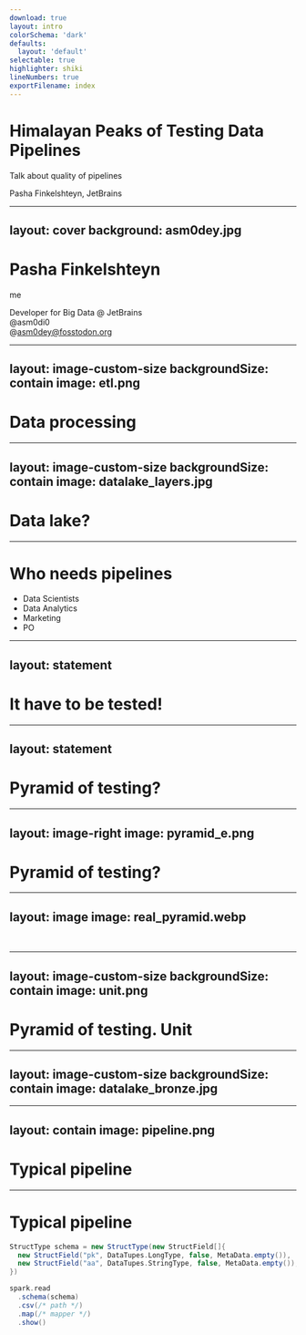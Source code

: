 ```yaml
---
download: true
layout: intro
colorSchema: 'dark'
defaults:
  layout: 'default'
selectable: true
highlighter: shiki
lineNumbers: true
exportFilename: index
---
```


# Himalayan Peaks of Testing Data Pipelines

Talk about quality of pipelines

Pasha Finkelshteyn, JetBrains

---
layout: cover
background: asm0dey.jpg
---

# Pasha Finkelshteyn

me

Developer <noto-v1-avocado /> for Big Data @ JetBrains<br>
<noto-v1-bird /> @asm0di0
<br>
<emojione-monotone-elephant /> @asm0dey@fosstodon.org

---
layout: image-custom-size
backgroundSize: contain
image: etl.png
---

# Data processing


---
layout: image-custom-size
backgroundSize: contain
image: datalake_layers.jpg
---

# Data lake?


---

# Who needs pipelines

- Data Scientists
- Data Analytics
- Marketing
- PO

---
layout: statement
---

# It have to be tested!

---
layout: statement
---

# Pyramid of testing?

---
layout: image-right
image: pyramid_e.png
---

# Pyramid of testing?

---
layout: image
image: real_pyramid.webp
---

<br>

---
layout: image-custom-size
backgroundSize: contain
image: unit.png
---

# Pyramid of testing. Unit


---
layout: image-custom-size
backgroundSize: contain
image: datalake_bronze.jpg
---

---
layout: contain
image: pipeline.png
---

# Typical pipeline

---

# Typical pipeline

```scala {all|1-4|6-7|8|9-10}
StructType schema = new StructType(new StructField[]{
  new StructField("pk", DataTupes.LongType, false, MetaData.empty()),
  new StructField("aa", DataTupes.StringType, false, MetaData.empty()),
})

spark.read
  .schema(schema)
  .csv(/* path */)
  .map(/* mapper */)
  .show()
```